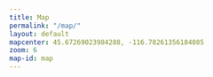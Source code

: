 ```yaml
---
title: Map
permalink: "/map/"
layout: default
mapcenter: 45.67269023984288, -116.78261356184085
zoom: 6
map-id: map
---
```


<style>
    #map { height: 750px; z-index: 98; }
    .leaflet-popup-content img { max-width: 100%;}
</style>
<div id="map"></div>